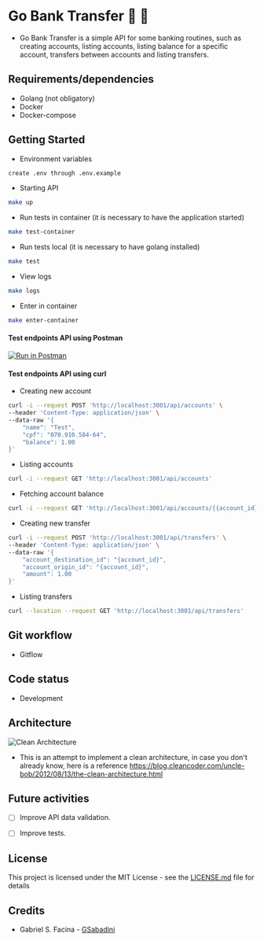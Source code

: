 # Go Bank Transfer :bank: :money_with_wings:
- Go Bank Transfer is a simple API for some banking routines, such as creating accounts, listing accounts, listing balance for a specific account, transfers between accounts and listing transfers.

## Requirements/dependencies
- Golang (not obligatory)
- Docker
- Docker-compose

## Getting Started

- Environment variables

```sh
create .env through .env.example
```

- Starting API

```sh
make up
```

- Run tests in container (it is necessary to have the application started)

```sh
make test-container
```

- Run tests local (it is necessary to have golang installed)

```sh
make test
```

- View logs

```sh
make logs
```

- Enter in container

```sh
make enter-container
```

#### Test endpoints API using Postman

[![Run in Postman](https://run.pstmn.io/button.svg)](https://app.getpostman.com/run-collection/38286dacebab6fa2975f)

#### Test endpoints API using curl

- Creating new account

```bash
curl -i --request POST 'http://localhost:3001/api/accounts' \
--header 'Content-Type: application/json' \
--data-raw '{
    "name": "Test",
    "cpf": "070.910.584-64",
    "balance": 1.00
}'
```

- Listing accounts

```bash
curl -i --request GET 'http://localhost:3001/api/accounts'
```

- Fetching account balance

```bash
curl -i --request GET 'http://localhost:3001/api/accounts/{{account_id}}/balance'
```

- Creating new transfer

```bash
curl -i --request POST 'http://localhost:3001/api/transfers' \
--header 'Content-Type: application/json' \
--data-raw '{
	"account_destination_id": "{account_id}",
	"account_origin_id": "{account_id}",
	"amount": 1.00
}'
```

- Listing transfers

```bash
curl --location --request GET 'http://localhost:3001/api/transfers'
```

## Git workflow
- Gitflow

## Code status
- Development

## Architecture

![Clean Architecture](cleanarch.png)

-  This is an attempt to implement a clean architecture, in case you don't already know, here is a reference https://blog.cleancoder.com/uncle-bob/2012/08/13/the-clean-architecture.html

## Future activities

- [ ] Improve API data validation.

- [ ] Improve tests.


## License
This project is licensed under the MIT License - see the [LICENSE.md](LICENSE.md) file for details

## Credits
- Gabriel S. Facina - [GSabadini](https://github.com/GSabadini)
